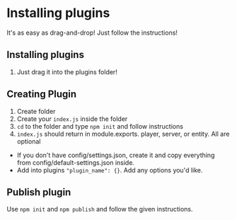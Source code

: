 Installing plugins
======================

It's as easy as drag-and-drop! Just follow the instructions! 

## Installing plugins
1. Just drag it into the plugins folder!

## Creating Plugin
1. Create folder
2. Create your `index.js` inside the folder
3. `cd` to the folder and type `npm init` and follow instructions
4. `index.js` should return in module.exports. player, server, or entity. All are optional
* If you don't have config/settings.json, create it and copy everything from config/default-settings.json inside.
* Add into plugins `"plugin_name": {}`. Add any options you'd like.

## Publish plugin

Use `npm init` and `npm publish` and follow the given instructions.
